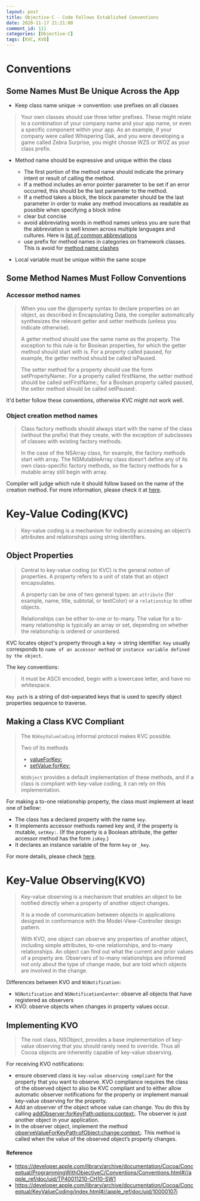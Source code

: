 ```yaml
---
layout: post
title: Objective-C - Code Follows Established Conventions
date: 2020-11-17 21:21:00
comment_id: 111
categories: [Objective-C]
tags: [KVC, KVO]
---
```


# Conventions

## Some Names Must Be Unique Across the App

- Keep class name unique -> convention: use prefixes on all classes

> Your own classes should use three letter prefixes. These might relate to a combination of your company name and your app name, or even a specific component within your app. As an example, if your company were called Whispering Oak, and you were developing a game called Zebra Surprise, you might choose WZS or WOZ as your class prefix.

- Method name should be expressive and unique within the class
  - The first portion of the method name should indicate the primary intent or result of calling the method. 
  - If a method includes an error pointer parameter to be set if an error occurred, this should be the last parameter to the method. 
  - If a method takes a block, the block parameter should be the last parameter in order to make any method invocations as readable as possible when specifying a block inline
  - clear but concise
  - avoid abbreviating words in method names unless you are sure that the abbreviation is well known across multiple languages and cultures. Here is [list of common abbreviations](https://developer.apple.com/library/archive/documentation/Cocoa/Conceptual/CodingGuidelines/Articles/APIAbbreviations.html#//apple_ref/doc/uid/20001285)
  - use prefix for method names in categories on framework classes. This is avoid for [method name clashes](https://developer.apple.com/library/archive/documentation/Cocoa/Conceptual/ProgrammingWithObjectiveC/CustomizingExistingClasses/CustomizingExistingClasses.html#//apple_ref/doc/uid/TP40011210-CH6-SW4)

- Local variable must be unique within the same scope

## Some Method Names Must Follow Conventions

### Accessor method names

> When you use the @property syntax to declare properties on an object, as described in Encapsulating Data, the compiler automatically synthesizes the relevant getter and setter methods (unless you indicate otherwise).
>
> A getter method should use the same name as the property.
> The exception to this rule is for Boolean properties, for which the getter method should start with is. For a property called paused, for example, the getter method should be called isPaused.
>
> The setter method for a property should use the form setPropertyName:. For a property called firstName, the setter method should be called setFirstName:; for a Boolean property called paused, the setter method should be called setPaused:.

It'd better follow these conventions, otherwise KVC might not work well.

### Object creation method names

> Class factory methods should always start with the name of the class (without the prefix) that they create, with the exception of subclasses of classes with existing factory methods. 
>
> In the case of the NSArray class, for example, the factory methods start with array. The NSMutableArray class doesn’t define any of its own class-specific factory methods, so the factory methods for a mutable array still begin with array.

Compiler will judge which rule it should follow based on the name of the creation method. For more information, please check it at [here](https://developer.apple.com/library/archive/documentation/Cocoa/Conceptual/MemoryMgmt/Articles/MemoryMgmt.html#//apple_ref/doc/uid/10000011i).

# Key-Value Coding(KVC)

> Key-value coding is a mechanism for indirectly accessing an object’s attributes and relationships using string identifiers.

## Object Properties

> Central to key-value coding (or KVC) is the general notion of properties. A property refers to a unit of state that an object encapsulates. 
>
> A property can be one of two general types: an `attribute` (for example, name, title, subtotal, or textColor) or a `relationship` to other objects. 
>
> Relationships can be either to-one or to-many. The value for a to-many relationship is typically an array or set, depending on whether the relationship is ordered or unordered.

KVC locates object's property through a key -> string identifier.
`Key` usually corresponds to `name of an accessor method` or `instance variable defined by the object`.

The key conventions:

> It must be ASCII encoded, begin with a lowercase letter, and have no whitespace.

`Key path` is a string of dot-separated keys that is used to specify object properties sequence to traverse.

## Making a Class KVC Compliant

> The `NSKeyValueCoding` informal protocol makes KVC possible. 
>
> Two of its methods
> - [valueForKey:](https://developer.apple.com/library/archive/documentation/LegacyTechnologies/WebObjects/WebObjects_3.5/Reference/Frameworks/ObjC/EOF/EOControl/Classes/NSObjectAdditions/Description.html#//apple_ref/occ/instm/NSObject/valueForKey:)
> - [setValue:forKey:](https://developer.apple.com/documentation/objectivec/nsobject/1415969-setvalue)
>
> `NSObject` provides a default implementation of these methods, and if a class is compliant with key-value coding, it can rely on this implementation.

For making a to-one relationship property, the class must implement at least one of bellow:

- The class has a declared property with the name `key`.
- It implements accessor methods named key and, if the property is mutable, `setKey:`. (If the property is a Boolean attribute, the getter accessor method has the form `isKey`.)
- It declares an instance variable of the form `key` or `_key`.

For more details, please check [here](https://developer.apple.com/library/archive/documentation/Cocoa/Conceptual/KeyValueCoding/index.html#//apple_ref/doc/uid/10000107i).

# Key-Value Observing(KVO)

> Key-value observing is a mechanism that enables an object to be notified directly when a property of another object changes.
>
> It is a mode of communication between objects in applications designed in conformance with the Model-View-Controller design pattern.
>
> With KVO, one object can observe any properties of another object, including simple attributes, to-one relationships, and to-many relationships. An object can find out what the current and prior values of a property are. Observers of to-many relationships are informed not only about the type of change made, but are told which objects are involved in the change.

Differences between KVO and `NSNotification`: 

- `NSNotification` and `NSNotificationCenter`: observe all objects that have registered as observers
- KVO: observe objects when changes in property values occur.

## Implementing KVO

> The root class, NSObject, provides a base implementation of key-value observing that you should rarely need to override. Thus all Cocoa objects are inherently capable of key-value observing.

For receiving KVO notifications:

- ensure observed class is `key-value observing compliant` for the property that you want to observe. KVO compliance requires the class of the observed object to also be KVC compliant and to either allow automatic observer notifications for the property or implement manual key-value observing for the property.
- Add an observer of the object whose value can change. You do this by calling [addObserver:forKeyPath:options:context:](https://developer.apple.com/documentation/objectivec/nsobject/1412787-addobserver). The observer is just another object in your application.
- In the observer object, implement the method [observeValueForKeyPath:ofObject:change:context:](https://developer.apple.com/documentation/objectivec/nsobject/1416553-observevalueforkeypath). This method is called when the value of the observed object’s property changes.

#### Reference

- <https://developer.apple.com/library/archive/documentation/Cocoa/Conceptual/ProgrammingWithObjectiveC/Conventions/Conventions.html#//apple_ref/doc/uid/TP40011210-CH10-SW1>
- <https://developer.apple.com/library/archive/documentation/Cocoa/Conceptual/KeyValueCoding/index.html#//apple_ref/doc/uid/10000107i>
